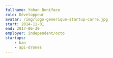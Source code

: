 ```yaml
---
fullname: Yohan Boniface
role: Développeur
avatar: /img/logo-generique-startup-carre.jpg
start: 2014-11-01
end: 2017-06-30
employer: independent/octo
startups:
    - ban
    - api-drones
---
```

